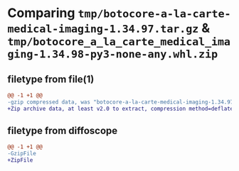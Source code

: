 # Comparing `tmp/botocore-a-la-carte-medical-imaging-1.34.97.tar.gz` & `tmp/botocore_a_la_carte_medical_imaging-1.34.98-py3-none-any.whl.zip`

## filetype from file(1)

```diff
@@ -1 +1 @@
-gzip compressed data, was "botocore-a-la-carte-medical-imaging-1.34.97.tar", last modified: Fri May  3 01:04:52 2024, max compression
+Zip archive data, at least v2.0 to extract, compression method=deflate
```

## filetype from diffoscope

```diff
@@ -1 +1 @@
-GzipFile
+ZipFile
```

